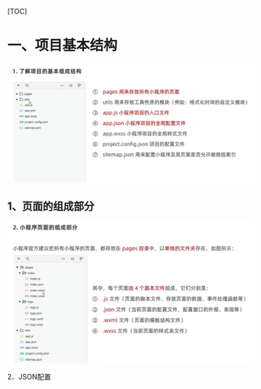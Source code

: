 [TOC]







# 一、项目基本结构

<img src="概述.assets/image-20231121014436946.png" alt="image-20231121014436946" style="zoom:67%;" />

## 1、页面的组成部分

<img src="概述.assets/image-20231121014615969.png" alt="image-20231121014615969" style="zoom:67%;" />



2、JSON配置







